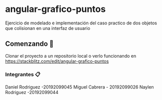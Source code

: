 # angular-grafico-puntos
Ejercicio de modelado e implementación del caso practico de dos objetos que colisionan en una interfaz de usuario
## Comenzando 🚀

Clonar el proyecto a un repositorio local o verlo funcionando en https://stackblitz.com/edit/angular-grafico-puntos


### Integrantes 📋

Daniel Rodriguez -20192099045
Miguel Cabrera - 20192099026
Naylen Rodriguez -20192099044


